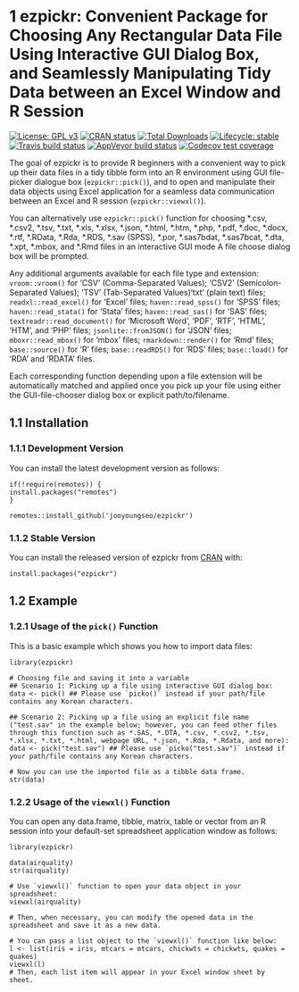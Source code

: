 
# 1 ezpickr: Convenient Package for Choosing Any Rectangular Data File Using Interactive GUI Dialog Box, and Seamlessly Manipulating Tidy Data between an Excel Window and R Session

[![License: GPL
v3](https://img.shields.io/badge/License-GPL%20v3-blue.svg)](http://www.gnu.org/licenses/gpl-3.0)
[![CRAN
status](https://www.r-pkg.org/badges/version/ezpickr)](https://cran.r-project.org/package=ezpickr)
[![Total
Downloads](https://cranlogs.r-pkg.org/badges/grand-total/ezpickr?color=orange)](https://cranlogs.r-pkg.org/badges/grand-total/ezpickr)
[![Lifecycle:
stable](https://img.shields.io/badge/lifecycle-stable-brightgreen.svg)](https://www.tidyverse.org/lifecycle/#stable)
[![Travis build
status](https://travis-ci.org/jooyoungseo/ezpickr.svg?branch=master)](https://travis-ci.org/jooyoungseo/ezpickr)
[![AppVeyor build
status](https://ci.appveyor.com/api/projects/status/github/jooyoungseo/ezpickr?branch=master&svg=true)](https://ci.appveyor.com/project/jooyoungseo/ezpickr)
[![Codecov test
coverage](https://codecov.io/gh/jooyoungseo/ezpickr/branch/master/graph/badge.svg)](https://codecov.io/gh/jooyoungseo/ezpickr?branch=master)

The goal of ezpickr is to provide R beginners with a convenient way to
pick up their data files in a tidy tibble form into an R environment
using GUI file-picker dialogue box (`ezpickr::pick()`), and to open and
manipulate their data objects using Excel application for a seamless
data communication between an Excel and R session (`ezpickr::viewxl()`).

You can alternatively use `ezpickr::pick()` function for choosing *.csv,
*.csv2, *.tsv, *.txt, *.xls, *.xlsx, *.json, *.html, *.htm, *.php,
*.pdf, *.doc, *.docx, *.rtf, *.RData, *.Rda, *.RDS, *.sav (SPSS), *.por,
*.sas7bdat, *.sas7bcat, *.dta, *.xpt, *.mbox, and \*.Rmd files in an
interactive GUI mode A file choose dialog box will be prompted.

Any additional arguments available for each file type and extension:
`vroom::vroom()` for ‘CSV’ (Comma-Separated Values); ‘CSV2’
(Semicolon-Separated Values); ‘TSV’ (Tab-Separated Values)‘txt’ (plain
text) files; `readxl::read_excel()` for ‘Excel’ files;
`haven::read_spss()` for ‘SPSS’ files; `haven::read_stata()` for ‘Stata’
files; `haven::read_sas()` for ‘SAS’ files; `textreadr::read_document()`
for ‘Microsoft Word’, ‘PDF’, ‘RTF’, ‘HTML’, ‘HTM’, and ‘PHP’ files;
`jsonlite::fromJSON()` for ‘JSON’ files; `mboxr::read_mbox()` for ‘mbox’
files; `rmarkdown::render()` for ‘Rmd’ files; `base::source()` for ‘R’
files; `base::readRDS()` for ‘RDS’ files; `base::load()` for ‘RDA’ and
‘RDATA’ files.

Each corresponding function depending upon a file extension will be
automatically matched and applied once you pick up your file using
either the GUI-file-chooser dialog box or explicit path/to/filename.

## 1.1 Installation

### 1.1.1 Development Version

You can install the latest development version as follows:

    if(!require(remotes)) {
    install.packages("remotes")
    }

    remotes::install_github('jooyoungseo/ezpickr')

### 1.1.2 Stable Version

You can install the released version of ezpickr from
[CRAN](https://CRAN.R-project.org) with:

    install.packages("ezpickr")

## 1.2 Example

### 1.2.1 Usage of the `pick()` Function

This is a basic example which shows you how to import data files:

    library(ezpickr)

    # Choosing file and saving it into a variable
    ## Scenario 1: Picking up a file using interactive GUI dialog box:
    data <- pick() ## Please use `picko()` instead if your path/file contains any Korean characters.

    ## Scenario 2: Picking up a file using an explicit file name ("test.sav" in the example below; however, you can feed other files through this function such as *.SAS, *.DTA, *.csv, *.csv2, *.tsv, *.xlsx, *.txt, *.html, webpage URL, *.json, *.Rda, *.Rdata, and more):
    data <- pick("test.sav") ## Please use `picko("test.sav")` instead if your path/file contains any Korean characters.

    # Now you can use the imported file as a tibble data frame.
    str(data)

### 1.2.2 Usage of the `viewxl()` Function

You can open any data.frame, tibble, matrix, table or vector from an R
session into your default-set spreadsheet application window as follows:

    library(ezpickr)

    data(airquality)
    str(airquality)

    # Use `viewxl()` function to open your data object in your spreadsheet:
    viewxl(airquality)

    # Then, when necessary, you can modify the opened data in the spreadsheet and save it as a new data.

    # You can pass a list object to the `viewxl()` function like below:
    l <- list(iris = iris, mtcars = mtcars, chickwts = chickwts, quakes = quakes)
    viewxl(l)
    # Then, each list item will appear in your Excel window sheet by sheet.
